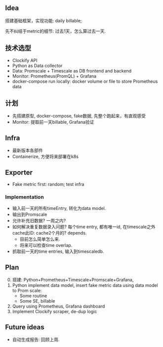 
## Idea

搭建基础框架，实现功能: daily billable; 

先不纠结于metric的细节: 过去1天，怎么算过去一天. 

## 技术选型

*  Clockify API
*  Python as Data collector
*  Data: Promscale + Timescale as DB frontend and backend
*  Monitor: Prometheus(PromQL) + Grafana
*  docker-compose run locally: docker volume or file to store Prometheus data

## 计划

*  先搭建原型, docker-compose, fake数据, 先整个跑起来，有直观感受
*  Monitor: 提取前一天billable, Grafana验证

## Infra

*  最新版本各部件
*  Containerize, 方便将来部署在k8s

## Exporter

*  Fake metric first: random;  test infra

### Implementation

*  输入前一天的所有timeEntry, 转化为data model.
*  输出到Promscale
*  允许补充旧数据? 一周之内? 
*  如何解决重复数据录入问题? 每个time entry, 都有唯一id, 在timescale之外cache此ID: cache2个月的? depends. 
    +  目前怎么简单怎么来.
    +  将来可以检查time overlap.
*  抓取前一天的time entries, 输入到timescaledb.

## Plan

0.  搭建: Python+Prometheus+Timescale+Promscale+Grafana, 
1.  Python implement data model, insert fake metric data using data model to Prom scale:
    +  Some routine
    +  Some SE, billable
2.  Query using Prometheus, Grafana dashboard
3.  Implement Clockify scraper, de-dup logic

## Future ideas

*  自动生成报告: 回顾上周.
